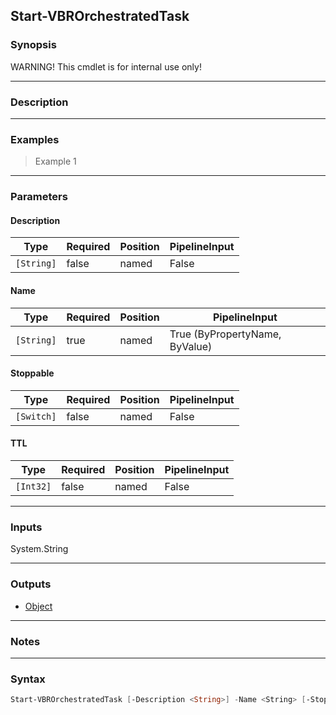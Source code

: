 Start-VBROrchestratedTask
-------------------------

### Synopsis
WARNING! This cmdlet is for internal use only!

---

### Description

---

### Examples
> Example 1

---

### Parameters
#### **Description**

|Type      |Required|Position|PipelineInput|
|----------|--------|--------|-------------|
|`[String]`|false   |named   |False        |

#### **Name**

|Type      |Required|Position|PipelineInput                 |
|----------|--------|--------|------------------------------|
|`[String]`|true    |named   |True (ByPropertyName, ByValue)|

#### **Stoppable**

|Type      |Required|Position|PipelineInput|
|----------|--------|--------|-------------|
|`[Switch]`|false   |named   |False        |

#### **TTL**

|Type     |Required|Position|PipelineInput|
|---------|--------|--------|-------------|
|`[Int32]`|false   |named   |False        |

---

### Inputs
System.String

---

### Outputs
* [Object](https://learn.microsoft.com/en-us/dotnet/api/System.Object)

---

### Notes

---

### Syntax
```PowerShell
Start-VBROrchestratedTask [-Description <String>] -Name <String> [-Stoppable] [-TTL <Int32>] [<CommonParameters>]
```
